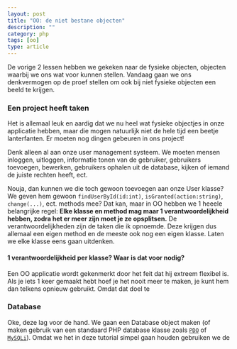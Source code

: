 ```yaml
---
layout: post
title: "OO: de niet bestane objecten"
description: ""
category: php
tags: [oo]
type: article
---
```

De vorige 2 lessen hebben we gekeken naar de fysieke objecten, objecten
waarbij we ons wat voor kunnen stellen. Vandaag gaan we ons denkvermogen op de
proef stellen om ook bij niet fysieke objecten een beeld te krijgen.
<!--more-->

### Een project heeft taken

Het is allemaal leuk en aardig dat we nu heel wat fysieke objectjes in onze
applicatie hebben, maar die mogen natuurlijk niet de hele tijd een beetje
lanterfanten. Er moeten nog dingen gebeuren in ons project!

Denk alleen al aan onze user management systeem. We moeten mensen inloggen,
uitloggen, informatie tonen van de gebruiker, gebruikers toevoegen, bewerken,
gebruikers ophalen uit de database, kijken of iemand de juiste rechten heeft,
ect.

Nouja, dan kunnen we die toch gewoon toevoegen aan onze User klasse? We geven
hem gewoon `findUserById(id:int)`, `isGranted(action:string)`, `change(...)`,
ect. methods mee? Dat kan, maar in OO hebben we 1 heeele belangrijke regel:
**Elke klasse en method mag maar 1 verantwoordelijkheid hebben, zodra het er
meer zijn moet je ze opsplitsen.**
De verantwoordelijkheden zijn de taken die ik opnoemde. Deze krijgen dus
allemaal een eigen method en de meeste ook nog een eigen klasse. Laten we elke
klasse eens gaan uitdenken.

#### 1 verantwoordelijkheid per klasse? Waar is dat voor nodig?

Een OO applicatie wordt gekenmerkt door het feit dat hij extreem flexibel is.
Als je iets 1 keer gemaakt hebt hoef je het nooit meer te maken, je kunt hem
dan telkens opnieuw gebruikt. Omdat dat doel te 

### Database

Oke, deze lag voor de hand. We gaan een Database object maken (of maken
gebruik van een standaard PHP database klasse zoals [`PDO`](http://php.net/pdo) of
[`MySQLi`](http://php.net/mysqli)). Omdat we het in deze tutorial simpel gaan
houden gebruiken we de 
